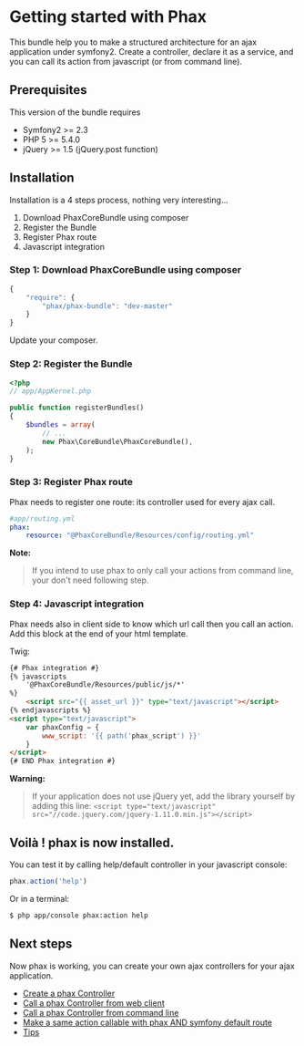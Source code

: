 Getting started with Phax
=========================

This bundle help you to make a structured architecture for an ajax application under symfony2.
Create a controller, declare it as a service, and you can call its action from javascript (or from command line).

## Prerequisites

This version of the bundle requires

- Symfony2 >= 2.3
- PHP 5 >= 5.4.0
- jQuery >= 1.5 (jQuery.post function)


## Installation

Installation is a 4 steps process, nothing very interesting...

1. Download PhaxCoreBundle using composer
2. Register the Bundle
3. Register Phax route
4. Javascript integration

### Step 1: Download PhaxCoreBundle using composer

``` js
{
    "require": {
        "phax/phax-bundle": "dev-master"
    }
}
```

Update your composer.


### Step 2: Register the Bundle

``` php
<?php
// app/AppKernel.php

public function registerBundles()
{
    $bundles = array(
        // ...
        new Phax\CoreBundle\PhaxCoreBundle(),
    );
}
```


### Step 3: Register Phax route

Phax needs to register one route: its controller used for every ajax call.

``` yml
#app/routing.yml
phax:
    resource: "@PhaxCoreBundle/Resources/config/routing.yml"
```

**Note:**

> If you intend to use phax to only call your actions from command line,
> your don't need following step.


### Step 4: Javascript integration

Phax needs also in client side to know which url call then you call an action.
Add this block at the end of your html template.

Twig:

``` html
{# Phax integration #}
{% javascripts
    '@PhaxCoreBundle/Resources/public/js/*'
%}
    <script src="{{ asset_url }}" type="text/javascript"></script>
{% endjavascripts %}
<script type="text/javascript">
    var phaxConfig = {
        www_script: '{{ path('phax_script') }}'
    }
</script>
{# END Phax integration #}
```

**Warning:**

> If your application does not use jQuery yet, add the library yourself by adding this line:
> `<script type="text/javascript" src="//code.jquery.com/jquery-1.11.0.min.js"></script>`


## Voilà ! phax is now installed.

You can test it by calling help/default controller in your javascript console:

``` javascript
phax.action('help')
```

Or in a terminal:

``` bash
$ php app/console phax:action help
```


## Next steps

Now phax is working, you can create your own ajax controllers for your ajax application.

- [Create a phax Controller](1_createPhaxController.md)
- [Call a phax Controller from web client](2_callControllerWeb.md)
- [Call a phax Controller from command line](3_callControllerCli.md)
- [Make a same action callable with phax AND symfony default route](4_multiController.md)
- [Tips](5_tips.md)


